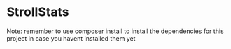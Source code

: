 # StrollStats
Note: remember to use composer install to install the dependencies for this project in case you havent installed them yet

